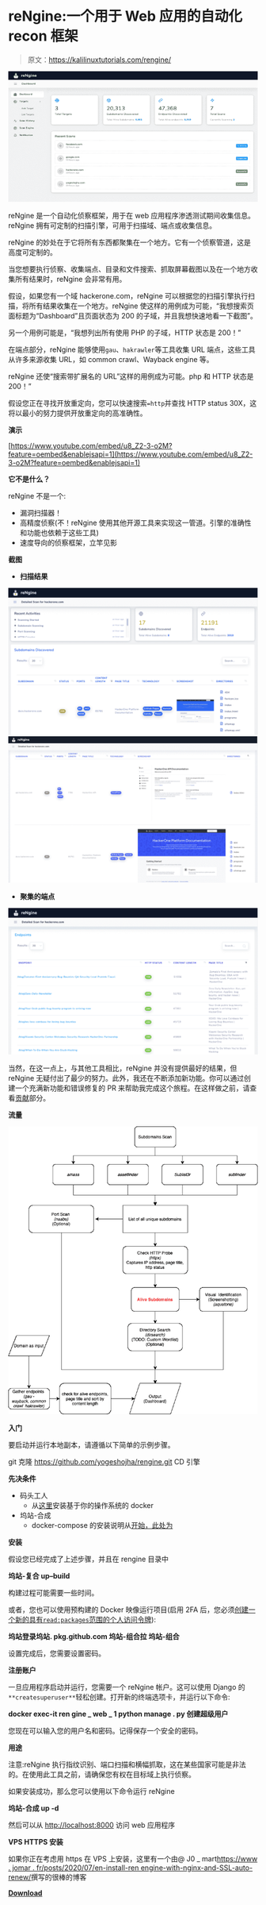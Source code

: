 # reNgine:一个用于 Web 应用的自动化 recon 框架

> 原文：<https://kalilinuxtutorials.com/rengine/>

[![reNgine : An Automated recon Framework For Web Applications](img//02ebc3c11f18eb105d2f342bf70a5c18.png "reNgine : An Automated recon Framework For Web Applications")](https://1.bp.blogspot.com/-iUAdI77_yhA/Xx3OdBUZjuI/AAAAAAAAHH8/v3polPNDU2MVWO1X-Kfcc0kYqlu0smE3ACLcBGAsYHQ/s1600/reNgine%25281%2529.png)

reNgine 是一个自动化侦察框架，用于在 web 应用程序渗透测试期间收集信息。reNgine 拥有可定制的扫描引擎，可用于扫描域、端点或收集信息。

reNgine 的妙处在于它将所有东西都聚集在一个地方。它有一个侦察管道，这是高度可定制的。

当您想要执行侦察、收集端点、目录和文件搜索、抓取屏幕截图以及在一个地方收集所有结果时，reNgine 会非常有用。

假设，如果您有一个域 hackerone.com，reNgine 可以根据您的扫描引擎执行扫描，将所有结果收集在一个地方。reNgine 使这样的用例成为可能，“我想搜索页面标题为“Dashboard”且页面状态为 200 的子域，并且我想快速地看一下截图”。

另一个用例可能是，“我想列出所有使用 PHP 的子域，HTTP 状态是 200！”

在端点部分，reNgine 能够使用`gau`、`hakrawler`等工具收集 URL 端点，这些工具从许多来源收集 URL，如 common crawl、Wayback engine 等。

reNgine 还使“搜索带扩展名的 URL”这样的用例成为可能。php 和 HTTP 状态是 200！”

假设您正在寻找开放重定向，您可以快速搜索`=http`并查找 HTTP status 30X，这将以最小的努力提供开放重定向的高准确性。

**演示**

[https://www.youtube.com/embed/u8_Z2-3-o2M?feature=oembed&enablejsapi=1](https://www.youtube.com/embed/u8_Z2-3-o2M?feature=oembed&enablejsapi=1)

**它不是什么？**

reNgine 不是一个:

*   漏洞扫描器！
*   高精度侦察(不！reNgine 使用其他开源工具来实现这一管道。引擎的准确性和功能也依赖于这些工具)
*   速度导向的侦察框架，立竿见影

**截图**

*   **扫描结果**

![](img//c9bc42bb4f7529e0ae78c1824eb72e09.png)![](img//6464c1f51a0339d6bb67f659da788b69.png)

*   **聚集的端点**

![](img//e7f9a66a718a756c87db8a611865e787.png)

当然，在这一点上，与其他工具相比，reNgine 并没有提供最好的结果，但 reNgine 无疑付出了最少的努力。此外，我还在不断添加新功能。你可以通过创建一个充满新功能和错误修复的 PR 来帮助我完成这个旅程。在这样做之前，请查看[贡献](https://github.com/yogeshojha/rengine#contributing)部分。

**流量**

![](img//8b3214fe005161934e304d44e4b5008d.png)

**入门**

要启动并运行本地副本，请遵循以下简单的示例步骤。

git 克隆 https://github.com/yogeshojha/rengine.git
CD 引擎

**先决条件**

*   码头工人
    *   从[这里](https://www.docker.com/get-started)安装基于你的操作系统的 docker
*   坞站-合成
    *   docker-compose 的安装说明从[开始，此处为](https://docs.docker.com/compose/install/)

**安装**

假设您已经完成了上述步骤，并且在 rengine 目录中

**坞站-复合 up–build**

构建过程可能需要一些时间。

或者，您也可以使用预构建的 Docker 映像运行项目(启用 2FA 后，您必须[创建一个新的具有`read:packages`范围的个人访问令牌](https://github.com/settings/tokens/new)):

**坞站登录坞站. pkg.github.com
坞站-组合拉
坞站-组合**

设置完成后，您需要设置密码。

**注册账户**

一旦应用程序启动并运行，您需要一个 reNgine 帐户。这可以使用 Django 的`**createsuperuser**`轻松创建。打开新的终端选项卡，并运行以下命令:

**docker exec-it ren gine _ web _ 1 python manage . py 创建超级用户**

您现在可以输入您的用户名和密码。记得保存一个安全的密码。

**用途**

注意:reNgine 执行指纹识别、端口扫描和横幅抓取，这在某些国家可能是非法的。在使用此工具之前，请确保您有权在目标域上执行侦察。

如果安装成功，那么您可以使用以下命令运行 reNgine

**坞站-合成 up -d**

然后可以从 [http://localhost:8000](http://localhost:8000) 访问 web 应用程序

**VPS HTTPS 安装**

如果你正在考虑用 https 在 VPS 上安装，这里有一个由@ J0 _ mart[https://www . jomar . fr/posts/2020/07/en-install-ren engine-with-nginx-and-SSL-auto-renew/](https://www.jomar.fr/posts/2020/07/en-install-rengine-with-nginx-and-ssl-auto-renew/)撰写的很棒的博客

[**Download**](https://github.com/yogeshojha/rengine)